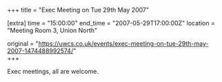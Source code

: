 +++
title = "Exec Meeting on Tue 29th May 2007"

[extra]
time = "15:00:00"
end_time = "2007-05-29T17:00:00Z"
location = "Meeting Room 3, Union North"

original = "https://uwcs.co.uk/events/exec-meeting-on-tue-29th-may-2007-1474488992574/"    
+++

Exec meetings, all are welcome.

